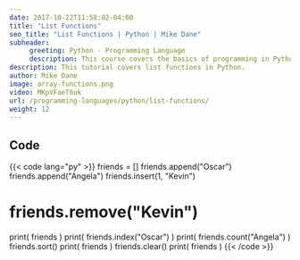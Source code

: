 ```yaml
---
date: 2017-10-22T11:58:02-04:00
title: "List Functions"
seo_title: "List Functions | Python | Mike Dane"
subheader:
     greeting: Python - Programming Language
     description: This course covers the basics of programming in Python. Work your way through the videos and we'll teach you everything you need to know to start your programming journey!
description: This tutorial covers list functions in Python.
author: Mike Dane
image: array-functions.png
video: MKpVFaeT6uk
url: /programming-languages/python/list-functions/
weight: 12
---
```


## Code

{{< code lang="py" >}}
friends = []
friends.append("Oscar")
friends.append("Angela")
friends.insert(1, "Kevin")

# friends.remove("Kevin")
print( friends )
print( friends.index("Oscar") )
print( friends.count("Angela") )
friends.sort()
print( friends )
friends.clear()
print( friends )
{{< /code >}}